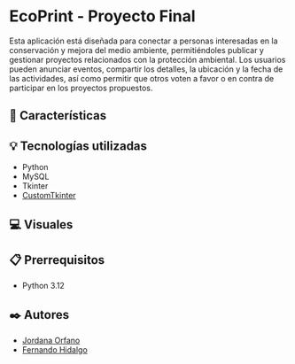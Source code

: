 # EcoPrint - Proyecto Final

Esta aplicación está diseñada para conectar a personas interesadas en la conservación y mejora del medio ambiente, permitiéndoles publicar y gestionar proyectos relacionados con la protección ambiental. Los usuarios pueden anunciar eventos, compartir los detalles, la ubicación y la fecha de las actividades, así como permitir que otros voten a favor o en contra de participar en los proyectos propuestos.

## 📍 Características

<!-- Lista de las principales características del proyecto
- Ejemplo: Manejo de datos, análisis de archivos, conexión con APIs externas, etc -->

## 💡 Tecnologías utilizadas

- Python
- MySQL
- Tkinter
- [CustomTkinter](https://customtkinter.tomschimansky.com/)

## 💻 Visuales
<!-- Capturas de pantalla, videos o GIFs que demuestran lo que hace el proyecto -->

## 📋 Prerrequisitos
<!-- Lista de software y herramientas, incluyendo versiones, que necesitas para instalar y ejecutar el proyecto -->

- Python 3.12

## ✒️ Autores

- [Jordana Orfano](https://www.github.com/JordanaOrfano)
- [Fernando Hidalgo](https://github.com/HidalgoFernandoo)
